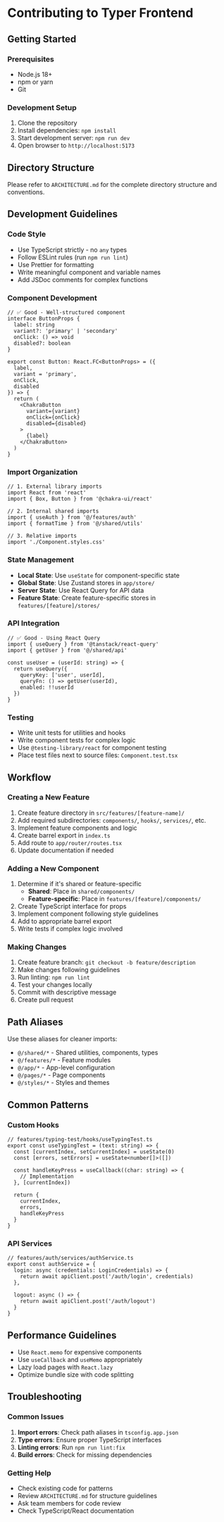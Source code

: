 # Contributing to Typer Frontend

## Getting Started

### Prerequisites
- Node.js 18+ 
- npm or yarn
- Git

### Development Setup
1. Clone the repository
2. Install dependencies: `npm install`
3. Start development server: `npm run dev`
4. Open browser to `http://localhost:5173`

## Directory Structure

Please refer to `ARCHITECTURE.md` for the complete directory structure and conventions.

## Development Guidelines

### Code Style
- Use TypeScript strictly - no `any` types
- Follow ESLint rules (run `npm run lint`)
- Use Prettier for formatting
- Write meaningful component and variable names
- Add JSDoc comments for complex functions

### Component Development
```tsx
// ✅ Good - Well-structured component
interface ButtonProps {
  label: string
  variant?: 'primary' | 'secondary'
  onClick: () => void
  disabled?: boolean
}

export const Button: React.FC<ButtonProps> = ({ 
  label, 
  variant = 'primary', 
  onClick, 
  disabled 
}) => {
  return (
    <ChakraButton
      variant={variant}
      onClick={onClick}
      disabled={disabled}
    >
      {label}
    </ChakraButton>
  )
}
```

### Import Organization
```tsx
// 1. External library imports
import React from 'react'
import { Box, Button } from '@chakra-ui/react'

// 2. Internal shared imports
import { useAuth } from '@/features/auth'
import { formatTime } from '@/shared/utils'

// 3. Relative imports
import './Component.styles.css'
```

### State Management
- **Local State**: Use `useState` for component-specific state
- **Global State**: Use Zustand stores in `app/store/`
- **Server State**: Use React Query for API data
- **Feature State**: Create feature-specific stores in `features/[feature]/stores/`

### API Integration
```tsx
// ✅ Good - Using React Query
import { useQuery } from '@tanstack/react-query'
import { getUser } from '@/shared/api'

const useUser = (userId: string) => {
  return useQuery({
    queryKey: ['user', userId],
    queryFn: () => getUser(userId),
    enabled: !!userId
  })
}
```

### Testing
- Write unit tests for utilities and hooks
- Write component tests for complex logic
- Use `@testing-library/react` for component testing
- Place test files next to source files: `Component.test.tsx`

## Workflow

### Creating a New Feature
1. Create feature directory in `src/features/[feature-name]/`
2. Add required subdirectories: `components/`, `hooks/`, `services/`, etc.
3. Implement feature components and logic
4. Create barrel export in `index.ts`
5. Add route to `app/router/routes.tsx`
6. Update documentation if needed

### Adding a New Component
1. Determine if it's shared or feature-specific
   - **Shared**: Place in `shared/components/`
   - **Feature-specific**: Place in `features/[feature]/components/`
2. Create TypeScript interface for props
3. Implement component following style guidelines
4. Add to appropriate barrel export
5. Write tests if complex logic involved

### Making Changes
1. Create feature branch: `git checkout -b feature/description`
2. Make changes following guidelines
3. Run linting: `npm run lint`
4. Test your changes locally
5. Commit with descriptive message
6. Create pull request

## Path Aliases

Use these aliases for cleaner imports:
- `@/shared/*` - Shared utilities, components, types
- `@/features/*` - Feature modules
- `@/app/*` - App-level configuration
- `@/pages/*` - Page components
- `@/styles/*` - Styles and themes

## Common Patterns

### Custom Hooks
```tsx
// features/typing-test/hooks/useTypingTest.ts
export const useTypingTest = (text: string) => {
  const [currentIndex, setCurrentIndex] = useState(0)
  const [errors, setErrors] = useState<number[]>([])
  
  const handleKeyPress = useCallback((char: string) => {
    // Implementation
  }, [currentIndex])
  
  return {
    currentIndex,
    errors,
    handleKeyPress
  }
}
```

### API Services
```tsx
// features/auth/services/authService.ts
export const authService = {
  login: async (credentials: LoginCredentials) => {
    return await apiClient.post('/auth/login', credentials)
  },
  
  logout: async () => {
    return await apiClient.post('/auth/logout')
  }
}
```

## Performance Guidelines
- Use `React.memo` for expensive components
- Use `useCallback` and `useMemo` appropriately
- Lazy load pages with `React.lazy`
- Optimize bundle size with code splitting

## Troubleshooting

### Common Issues
1. **Import errors**: Check path aliases in `tsconfig.app.json`
2. **Type errors**: Ensure proper TypeScript interfaces
3. **Linting errors**: Run `npm run lint:fix`
4. **Build errors**: Check for missing dependencies

### Getting Help
- Check existing code for patterns
- Review `ARCHITECTURE.md` for structure guidelines
- Ask team members for code review
- Check TypeScript/React documentation